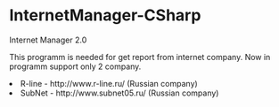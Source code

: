 # InternetManager-CSharp
Internet Manager 2.0

This programm is needed for get report from internet company.
Now in programm support only 2 company.
<li>R-line - http://www.r-line.ru/ (Russian company)
<li>SubNet - http://www.subnet05.ru/ (Russian company)
